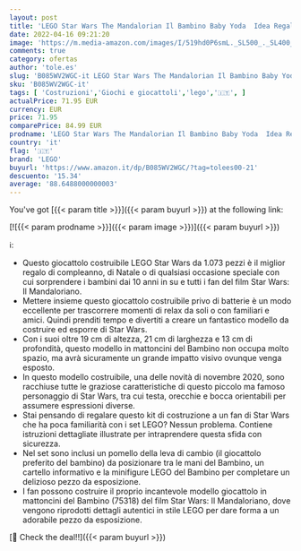 ```yaml
---
layout: post
title: 'LEGO Star Wars The Mandalorian Il Bambino Baby Yoda  Idea Regalo  75318'
date: 2022-04-16 09:21:20
image: 'https://m.media-amazon.com/images/I/519hd0P6smL._SL500_._SL400_.jpg'
comments: true
category: ofertas
author: 'tole.es'
slug: 'B085WV2WGC-it LEGO Star Wars The Mandalorian Il Bambino Baby Yoda Idea...'
sku: 'B085WV2WGC-it'
tags: [ 'Costruzioni','Giochi e giocattoli','lego','🇮🇹', ]
actualPrice: 71.95 EUR
currency: EUR
price: 71.95
comparePrice: 84.99 EUR
prodname: 'LEGO Star Wars The Mandalorian Il Bambino Baby Yoda  Idea Regalo  75318'
country: 'it'
flag: '🇮🇹'
brand: 'LEGO'
buyurl: 'https://www.amazon.it/dp/B085WV2WGC/?tag=tolees00-21'
descuento: '15.34'
average: '88.6488000000003'
---
```


You've got [{{< param title >}}]({{< param buyurl >}}) at the following link:

[![{{< param prodname >}}]({{< param image >}})]({{< param buyurl >}})

ℹ️:

- Questo giocattolo costruibile LEGO Star Wars da 1.073 pezzi è il miglior regalo di compleanno, di Natale o di qualsiasi occasione speciale con cui sorprendere i bambini dai 10 anni in su e tutti i fan del film Star Wars: Il Mandaloriano.
- Mettere insieme questo giocattolo costruibile privo di batterie è un modo eccellente per trascorrere momenti di relax da soli o con familiari e amici. Quindi prenditi tempo e divertiti a creare un fantastico modello da costruire ed esporre di Star Wars.
- Con i suoi oltre 19 cm di altezza, 21 cm di larghezza e 13 cm di profondità, questo modello in mattoncini del Bambino non occupa molto spazio, ma avrà sicuramente un grande impatto visivo ovunque venga esposto.
- In questo modello costruibile, una delle novità di novembre 2020, sono racchiuse tutte le graziose caratteristiche di questo piccolo ma famoso personaggio di Star Wars, tra cui testa, orecchie e bocca orientabili per assumere espressioni diverse.
- Stai pensando di regalare questo kit di costruzione a un fan di Star Wars che ha poca familiarità con i set LEGO? Nessun problema. Contiene istruzioni dettagliate illustrate per intraprendere questa sfida con sicurezza.
- Nel set sono inclusi un pomello della leva di cambio (il giocattolo preferito del bambino) da posizionare tra le mani del Bambino, un cartello informativo e la minifigure LEGO del Bambino per completare un delizioso pezzo da esposizione.
- I fan possono costruire il proprio incantevole modello giocattolo in mattoncini del Bambino (75318) del film Star Wars: Il Mandaloriano, dove vengono riprodotti dettagli autentici in stile LEGO per dare forma a un adorabile pezzo da esposizione.

[🛒 Check the deal!!]({{< param buyurl >}})
